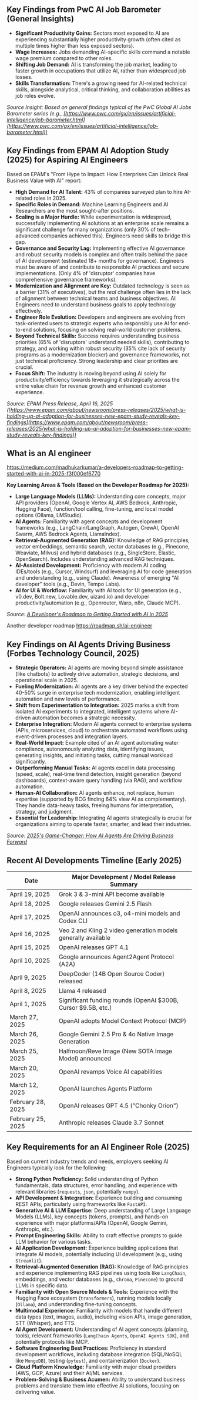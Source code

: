 ## Key Findings from PwC AI Job Barometer (General Insights)

*   **Significant Productivity Gains:** Sectors most exposed to AI are experiencing substantially higher productivity growth (often cited as multiple times higher than less exposed sectors).
*   **Wage Increases:** Jobs demanding AI-specific skills command a notable wage premium compared to other roles.
*   **Shifting Job Demand:** AI is transforming the job market, leading to faster growth in occupations that utilize AI, rather than widespread job losses.
*   **Skills Transformation:** There's a growing need for AI-related technical skills, alongside analytical, critical thinking, and collaboration abilities as job roles evolve.

*Source Insight: Based on general findings typical of the PwC Global AI Jobs Barometer series (e.g., [https://www.pwc.com/gx/en/issues/artificial-intelligence/job-barometer.html](https://www.pwc.com/gx/en/issues/artificial-intelligence/job-barometer.html))*

## Key Findings from EPAM AI Adoption Study (2025) for Aspiring AI Engineers

Based on EPAM's "From Hype to Impact: How Enterprises Can Unlock Real Business Value with AI" report:

*   **High Demand for AI Talent:** 43% of companies surveyed plan to hire AI-related roles in 2025.
*   **Specific Roles in Demand:** Machine Learning Engineers and AI Researchers are the most sought-after positions.
*   **Scaling is a Major Hurdle:** While experimentation is widespread, successfully implementing AI solutions at an enterprise scale remains a significant challenge for many organizations (only 30% of tech-advanced companies achieved this). Engineers need skills to bridge this gap.
*   **Governance and Security Lag:** Implementing effective AI governance and robust security models is complex and often trails behind the pace of AI development (estimated 18+ months for governance). Engineers must be aware of and contribute to responsible AI practices and secure implementations. (Only 4% of 'disruptor' companies have comprehensive governance frameworks).
*   **Modernization and Alignment are Key:** Outdated technology is seen as a barrier (31% of executives), but the *real* challenge often lies in the lack of alignment between technical teams and business objectives. AI Engineers need to understand business goals to apply technology effectively.
*   **Engineer Role Evolution:** Developers and engineers are evolving from task-oriented users to strategic experts who responsibly use AI for end-to-end solutions, focusing on solving real-world customer problems.
*   **Beyond Technical Skills:** Success requires understanding business priorities (65% of 'disruptors' understand needed skills), contributing to strategy, and working within robust security (35% cite lack of security programs as a modernization blocker) and governance frameworks, not just technical proficiency. Strong leadership and clear priorities are crucial.
*   **Focus Shift:** The industry is moving beyond using AI solely for productivity/efficiency towards leveraging it strategically across the entire value chain for revenue growth and enhanced customer experience.

*Source: EPAM Press Release, April 16, 2025 ([https://www.epam.com/about/newsroom/press-releases/2025/what-is-holding-up-ai-adoption-for-businesses-new-epam-study-reveals-key-findings](https://www.epam.com/about/newsroom/press-releases/2025/what-is-holding-up-ai-adoption-for-businesses-new-epam-study-reveals-key-findings))*

## What is an AI engineer

https://medium.com/madhukarkumar/a-developers-roadmap-to-getting-started-with-ai-in-2025-f3f000ef6770

**Key Learning Areas & Tools (Based on the Developer Roadmap for 2025):**

*   **Large Language Models (LLMs):** Understanding core concepts, major API providers (OpenAI, Google Vertex AI, AWS Bedrock, Anthropic, Hugging Face), function/tool calling, fine-tuning, and local model options (Ollama, LMStudio).
*   **AI Agents:** Familiarity with agent concepts and development frameworks (e.g., LangChain/LangGraph, Autogen, CrewAI, OpenAI Swarm, AWS Bedrock Agents, LlamaIndex).
*   **Retrieval-Augmented Generation (RAG):** Knowledge of RAG principles, vector embeddings, semantic search, vector databases (e.g., Pinecone, Weaviate, Milvus) and hybrid databases (e.g., SingleStore, Elastic, OpenSearch). Includes understanding advanced RAG techniques.
*   **AI-Assisted Development:** Proficiency with modern AI coding IDEs/tools (e.g., Cursor, Windsurf) and leveraging AI for code generation and understanding (e.g., using Claude). Awareness of emerging "AI developer" tools (e.g., Devin, Tempo Labs).
*   **AI for UI & Workflow:** Familiarity with AI tools for UI generation (e.g., v0.dev, Bolt.new, Lovable.dev, uizard.io) and developer productivity/automation (e.g., Openrouter, Warp, n8n, Claude MCP).

*Source: [A Developer's Roadmap to Getting Started with AI in 2025](https://medium.com/madhukarkumar/a-developers-roadmap-to-getting-started-with-ai-in-2025-f3f000ef6770)*

Another developer roadmap https://roadmap.sh/ai-engineer

## Key Findings on AI Agents Driving Business (Forbes Technology Council, 2025)

*   **Strategic Operators:** AI agents are moving beyond simple assistance (like chatbots) to actively drive automation, strategic decisions, and operational scale in 2025.
*   **Fueling Modernization:** AI agents are a key driver behind the expected 40-50% surge in enterprise tech modernization, enabling intelligent automation and new levels of performance.
*   **Shift from Experimentation to Integration:** 2025 marks a shift from isolated AI experiments to integrated, intelligent systems where AI-driven automation becomes a strategic necessity.
*   **Enterprise Integration:** Modern AI agents connect to enterprise systems (APIs, microservices, cloud) to orchestrate automated workflows using event-driven processes and integration layers.
*   **Real-World Impact:** Example cited of an AI agent automating water compliance, autonomously analyzing data, identifying issues, generating insights, and initiating tasks, cutting manual workload significantly.
*   **Outperforming Manual Tasks:** AI agents excel in data processing (speed, scale), real-time trend detection, insight generation (beyond dashboards), context-aware query handling (via RAG), and workflow automation.
*   **Human-AI Collaboration:** AI agents enhance, not replace, human expertise (supported by BCG finding 64% view AI as complementary). They handle data-heavy tasks, freeing humans for interpretation, strategy, and judgment.
*   **Essential for Leadership:** Integrating AI agents strategically is crucial for organizations aiming to operate faster, smarter, and lead their industries.

*Source: [2025's Game-Changer: How AI Agents Are Driving Business Forward](https://www.forbes.com/councils/forbestechcouncil/2025/04/21/2025s-game-changer-how-ai-agents-are-driving-business-forward/)*

## Recent AI Developments Timeline (Early 2025)

| Date          | Major Development / Model Release Summary                        |
|---------------|-------------------------------------------------------------------|
| April 19, 2025 | Grok 3 & 3-mini API become available                              |
| April 18, 2025 | Google releases Gemini 2.5 Flash                                |
| April 17, 2025 | OpenAI announces o3, o4-mini models and Codex CLI                |
| April 16, 2025 | Veo 2 and Kling 2 video generation models generally available   |
| April 15, 2025 | OpenAI releases GPT 4.1                                          |
| April 10, 2025 | Google announces Agent2Agent Protocol (A2A)                      |
| April 9, 2025  | DeepCoder (14B Open Source Coder) released                       |
| April 8, 2025  | Llama 4 released                                                 |
| April 1, 2025  | Significant funding rounds (OpenAI $300B, Cursor $9.5B, etc.)    |
| March 27, 2025 | OpenAI adopts Model Context Protocol (MCP)                      |
| March 26, 2025 | Google Gemini 2.5 Pro & 4o Native Image Generation             |
| March 25, 2025 | Halfmoon/Reve Image (New SOTA Image Model) announced           |
| March 20, 2025 | OpenAI revamps Voice AI capabilities                             |
| March 12, 2025 | OpenAI launches Agents Platform                                 |
| February 28, 2025| OpenAI releases GPT 4.5 ("Chonky Orion")                         |
| February 25, 2025| Anthropic releases Claude 3.7 Sonnet                           |

## Key Requirements for an AI Engineer Role (2025)

Based on current industry trends and needs, employers seeking AI Engineers typically look for the following:

*   **Strong Python Proficiency:** Solid understanding of Python fundamentals, data structures, error handling, and experience with relevant libraries (`requests`, `json`, potentially `numpy`).
*   **API Development & Integration:** Experience building and consuming REST APIs, particularly using frameworks like `FastAPI`.
*   **Generative AI & LLM Expertise:** Deep understanding of Large Language Models (LLMs), key concepts (tokens, prompts), and hands-on experience with major platforms/APIs (OpenAI, Google Gemini, Anthropic, etc.).
*   **Prompt Engineering Skills:** Ability to craft effective prompts to guide LLM behavior for various tasks.
*   **AI Application Development:** Experience building applications that integrate AI models, potentially including UI development (e.g., using `Streamlit`).
*   **Retrieval-Augmented Generation (RAG):** Knowledge of RAG principles and experience implementing RAG pipelines using tools like `LangChain`, embeddings, and vector databases (e.g., `Chroma`, `Pinecone`) to ground LLMs in specific data.
*   **Familiarity with Open Source Models & Tools:** Experience with the Hugging Face ecosystem (`transformers`), running models locally (`Ollama`), and understanding fine-tuning concepts.
*   **Multimodal Experience:** Familiarity with models that handle different data types (text, images, audio), including vision APIs, image generation, STT (Whisper), and TTS.
*   **AI Agent Development:** Understanding of AI agent concepts (planning, tools), relevant frameworks (`LangChain Agents`, `OpenAI Agents SDK`), and potentially protocols like MCP.
*   **Software Engineering Best Practices:** Proficiency in standard development workflows, including database integration (SQL/NoSQL like `MongoDB`), testing (`pytest`), and containerization (`Docker`).
*   **Cloud Platform Knowledge:** Familiarity with major cloud providers (AWS, GCP, Azure) and their AI/ML services.
*   **Problem-Solving & Business Acumen:** Ability to understand business problems and translate them into effective AI solutions, focusing on delivering value.

